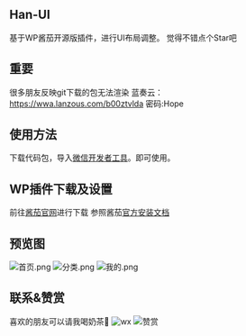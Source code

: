 ## Han-UI
基于WP酱茄开源版插件，进行UI布局调整。
觉得不错点个Star吧

## 重要
很多朋友反映git下载的包无法渲染
蓝奏云：https://wwa.lanzous.com/b00ztvlda  密码:Hope

## 使用方法
下载代码包，导入[微信开发者工具](https://developers.weixin.qq.com/miniprogram/dev/devtools/download.html)。即可使用。

## WP插件下载及设置
前往[酱茄官网](https://www.jiangqie.com/ky)进行下载
参照酱茄[官方安装文档](https://www.jiangqie.com/ky/4655.html)

## 预览图
![首页.png](https://hoperp-han-1300874036.cos.ap-shanghai.myqcloud.com/2020/09/1600242652-Shadow1.png)
![分类.png](https://hoperp-han-1300874036.cos.ap-shanghai.myqcloud.com/2020/09/1600242292-Shadow.png)
![我的.png](https://hoperp-han-1300874036.cos.ap-shanghai.myqcloud.com/2020/09/1600242295-Shadow2.png)

## 联系&赞赏
喜欢的朋友可以请我喝奶茶🥤
![wx](https://hoperp-han-1300874036.cos.ap-shanghai.myqcloud.com/2020/09/1600243092-WechatIMG43.jpeg)
![赞赏](https://hoperp-han-1300874036.cos.ap-shanghai.myqcloud.com/2020/09/1600242959-WechatIMG42.png)

